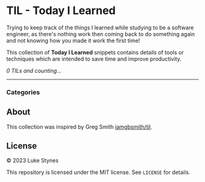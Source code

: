 # TIL - Today I Learned

Trying to keep track of the things I learned while studying to be a software engineer, as there's nothing work then coming back to do something again and not knowing how you made it work the first time!

This collection of __Today I Learned__ snippets contains details of tools or techniques which are intended to save  time and improve productivity.

_0 TILs and counting..._

---

### Categories

## About

This collection was inspired by Greg Smith [iamgbsmith/til](https://github.com/iamgbsmith/til).

## License

&copy; 2023 Luke Stynes

This repository is licensed under the MIT license. See `LICENSE` for details.
